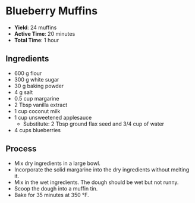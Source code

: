 Blueberry Muffins
=================

* **Yield**: 24 muffins
* **Active Time**: 20 minutes
* **Total Time**: 1 hour

## Ingredients

* 600 g flour
* 300 g white sugar
* 30 g baking powder
* 4 g salt
* 0.5 cup margarine
* 2 Tbsp vanilla extract
* 1 cup coconut milk
* 1 cup unsweetened applesauce
    - Substitute: 2 Tbsp ground flax seed and 3/4 cup of water
* 4 cups blueberries

## Process

* Mix dry ingredients in a large bowl.
* Incorporate the solid margarine into the dry ingredients without melting it.
* Mix in the wet ingredients. The dough should be wet but not runny.
* Scoop the dough into a muffin tin.
* Bake for 35 minutes at 350 °F.
